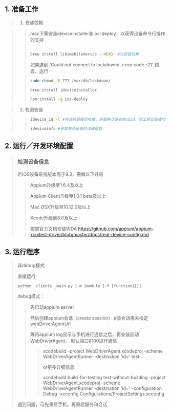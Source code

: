## 1. 准备工作

> 1. 安装依赖

>> mac下需安装ideviceinstaller和ios-deploy，以获得设备命令行操作的支持
>>
>> 
>>  ```bash
>>
>>  brew install libimobiledevice --HEAD  #先安装依赖
>>
>> ```
>> 
>> 如果遇到  'Could not connect to lockdownd, error code -21' 错误，运行
>> ```bash 
>> sudo chmod -R 777 /var/db/lockdown/
>> 
>> brew install ideviceinstaller
>> 
>> npm install -g ios-deploy
>> ```

>2. 检测安装

>>```bash
>> idevice_id -l #将真机链接到电脑，获取移动设备的udid，则工具安装成功
>>
>> ideviceinfo #获取移动设备的详细信息
>>```
>>


## 2. 运行／开发环境配置
>
> ### 检测设备信息
>
> 若IOS设备系统版本高于9.3，需做以下升级
>
>> Appium升级至1.6.4及以上
>>
>> Appium Client升级至1.0.1 beta及以上
>>
>> Mac OSX升级至10.12.0及以上
>>
>> Xcode升级到8.0及以上
>>
>> 按照官方文档安装WDA https://github.com/appium/appium-xcuitest-driver/blob/master/docs/real-device-config.md
>>

## 3. 运行程序
> 非debug模式
>
> 直接运行  
>  ```python
>  python  clients _main.py [-m [module [-f [function]]]] 
>  ```
>
> debug模式：
>>
>>先启动appium server
>>
>>然后创建appium会话（create session） #该会话需未指定webDriverAgentUrl
>>
>>等待appium log显示与手机进行通信之后，再安装启动WebDriverAgent， 默认端口8100进行通信
>>>
>>>xcodebuild -project WebDriverAgent.xcodeproj -scheme WebDriverAgentRunner -destination 'id=<udid>' test
>>>
>>>or更多详细信息
>>>
>>>xcodebuild build-for-testing test-without-building -project WebDriverAgent.xcodeproj -scheme WebDriverAgentRunner -destination 'id=<udid>' -configuration Debug -xcconfig Configurations/ProjectSettings.xcconfig
>
>遇到问题，可先重启手机，再重启服务和会话

